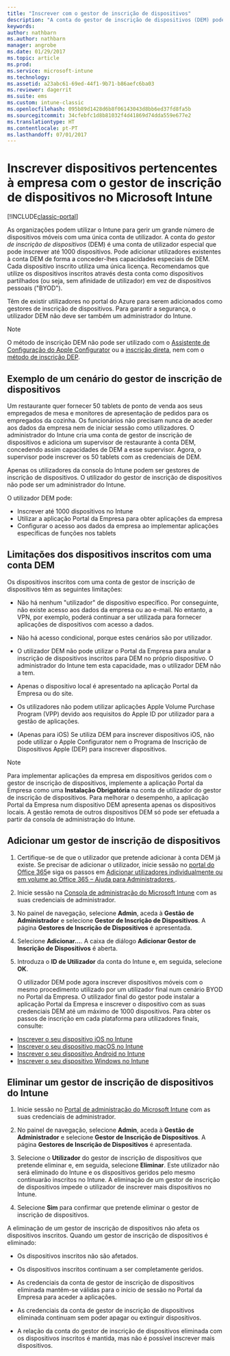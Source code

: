 ```yaml
---
title: "Inscrever com o gestor de inscrição de dispositivos"
description: "A conta do gestor de inscrição de dispositivos (DEM) pode gerir um grande número de dispositivos móveis pertencentes à empresa partilhados com uma única conta de utilizador."
keywords: 
author: nathbarn
ms.author: nathbarn
manager: angrobe
ms.date: 01/29/2017
ms.topic: article
ms.prod: 
ms.service: microsoft-intune
ms.technology: 
ms.assetid: a23abc61-69ed-44f1-9b71-b86aefc6ba03
ms.reviewer: dagerrit
ms.suite: ems
ms.custom: intune-classic
ms.openlocfilehash: 095b89d1428d6b8f06143043d8bb6ed37fd8fa5b
ms.sourcegitcommit: 34cfebfc1d8b81032f4d41869d74dda559e677e2
ms.translationtype: HT
ms.contentlocale: pt-PT
ms.lasthandoff: 07/01/2017
---
```

# <a name="enroll-corporate-owned-devices-with-the-device-enrollment-manager-in-microsoft-intune"></a>Inscrever dispositivos pertencentes à empresa com o gestor de inscrição de dispositivos no Microsoft Intune

[!INCLUDE[classic-portal](../includes/classic-portal.md)]

As organizações podem utilizar o Intune para gerir um grande número de dispositivos móveis com uma única conta de utilizador. A conta do *gestor de inscrição de dispositivos* (DEM) é uma conta de utilizador especial que pode inscrever até 1000 dispositivos. Pode adicionar utilizadores existentes à conta DEM de forma a conceder-lhes capacidades especiais de DEM. Cada dispositivo inscrito utiliza uma única licença. Recomendamos que utilize os dispositivos inscritos através desta conta como dispositivos partilhados (ou seja, sem afinidade de utilizador) em vez de dispositivos pessoais ("BYOD").  

Têm de existir utilizadores no portal do Azure para serem adicionados como gestores de inscrição de dispositivos. Para garantir a segurança, o utilizador DEM não deve ser também um administrador do Intune.

>[!NOTE]
>O método de inscrição DEM não pode ser utilizado com o [Assistente de Configuração do Apple Configurator](ios-setup-assistant-enrollment-in-microsoft-intune.md) ou a [inscrição direta](ios-direct-enrollment-in-microsoft-intune.md), nem com o [método de inscrição DEP](ios-device-enrollment-program-in-microsoft-intune.md).

## <a name="example-of-a-device-enrollment-manager-scenario"></a>Exemplo de um cenário do gestor de inscrição de dispositivos

Um restaurante quer fornecer 50 tablets de ponto de venda aos seus empregados de mesa e monitores de apresentação de pedidos para os empregados da cozinha. Os funcionários não precisam nunca de aceder aos dados da empresa nem de iniciar sessão como utilizadores. O administrador do Intune cria uma conta de gestor de inscrição de dispositivos e adiciona um supervisor de restaurante à conta DEM, concedendo assim capacidades de DEM a esse supervisor. Agora, o supervisor pode inscrever os 50 tablets com as credenciais de DEM.

Apenas os utilizadores da consola do Intune podem ser gestores de inscrição de dispositivos. O utilizador do gestor de inscrição de dispositivos não pode ser um administrador do Intune.

O utilizador DEM pode:

-   Inscrever até 1000 dispositivos no Intune
-   Utilizar a aplicação Portal da Empresa para obter aplicações da empresa
-   Configurar o acesso aos dados da empresa ao implementar aplicações específicas de funções nos tablets

## <a name="limitations-of-devices-that-are-enrolled-with-a-dem-account"></a>Limitações dos dispositivos inscritos com uma conta DEM

Os dispositivos inscritos com uma conta de gestor de inscrição de dispositivos têm as seguintes limitações:

  - Não há nenhum "utilizador" de dispositivo específico. Por conseguinte, não existe acesso aos dados da empresa ou ao e-mail. No entanto, a VPN, por exemplo, poderá continuar a ser utilizada para fornecer aplicações de dispositivos com acesso a dados.

  - Não há acesso condicional, porque estes cenários são por utilizador.

  - O utilizador DEM não pode utilizar o Portal da Empresa para anular a inscrição de dispositivos inscritos para DEM no próprio dispositivo. O administrador do Intune tem esta capacidade, mas o utilizador DEM não a tem.

  - Apenas o dispositivo local é apresentado na aplicação Portal da Empresa ou do site.

  - Os utilizadores não podem utilizar aplicações Apple Volume Purchase Program (VPP) devido aos requisitos do Apple ID por utilizador para a gestão de aplicações.

  - (Apenas para iOS) Se utiliza DEM para inscrever dispositivos iOS, não pode utilizar o Apple Configurator nem o Programa de Inscrição de Dispositivos Apple (DEP) para inscrever dispositivos.

> [!NOTE]
> Para implementar aplicações da empresa em dispositivos geridos com o gestor de inscrição de dispositivos, implemente a aplicação Portal da Empresa como uma **Instalação Obrigatória** na conta de utilizador do gestor de inscrição de dispositivos.
> Para melhorar o desempenho, a aplicação Portal da Empresa num dispositivo DEM apresenta apenas os dispositivos locais. A gestão remota de outros dispositivos DEM só pode ser efetuada a partir da consola de administração do Intune.


## <a name="add-a-device-enrollment-manager"></a>Adicionar um gestor de inscrição de dispositivos

1.  Certifique-se de que o utilizador que pretende adicionar à conta DEM já existe. Se precisar de adicionar o utilizador, inicie sessão no [portal do Office 365](https://go.microsoft.com/fwlink/p/?LinkId=698854)e siga os passos em [Adicionar utilizadores individualmente ou em volume ao Office 365 – Ajuda para Administradores ](https://support.office.com/article/Add-users-individually-or-in-bulk-to-Office-365-Admin-Help-1970f7d6-03b5-442f-b385-5880b9c256ec).

2.  Inicie sessão na [Consola de administração do Microsoft Intune](https://manage.microsoft.com) com as suas credenciais de administrador.

3.  No painel de navegação, selecione **Admin**, aceda à **Gestão de Administrador** e selecione **Gestor de Inscrição de Dispositivos**. A página **Gestores de Inscrição de Dispositivos** é apresentada.

4.  Selecione **Adicionar...**. A caixa de diálogo **Adicionar Gestor de Inscrição de Dispositivos** é aberta.

5.  Introduza o **ID de Utilizador** da conta do Intune e, em seguida, selecione **OK**.

    O utilizador DEM pode agora inscrever dispositivos móveis com o mesmo procedimento utilizado por um utilizador final num cenário BYOD no Portal da Empresa. O utilizador final do gestor pode instalar a aplicação Portal da Empresa e inscrever o dispositivo com as suas credenciais DEM até um máximo de 1000 dispositivos. Para obter os passos de inscrição em cada plataforma para utilizadores finais, consulte:

  - [Inscrever o seu dispositivo iOS no Intune](https://docs.microsoft.com/intune-user-help/enroll-your-device-in-intune-ios)
  - [Inscrever o seu dispositivo macOS no Intune](https://docs.microsoft.com/intune-user-help/enroll-your-device-in-intune-macos)
  - [Inscrever o seu dispositivo Android no Intune](https://docs.microsoft.com/intune-user-help/enroll-your-device-in-intune-android)
  - [Inscrever o seu dispositivo Windows no Intune](https://docs.microsoft.com/intune-user-help/enroll-your-device-in-intune-windows)

## <a name="delete-a-device-enrollment-manager-from-intune"></a>Eliminar um gestor de inscrição de dispositivos do Intune

1.  Inicie sessão no [Portal de administração do Microsoft Intune](https://manage.microsoft.com) com as suas credenciais de administrador.

2.  No painel de navegação, selecione **Admin**, aceda à **Gestão de Administrador** e selecione **Gestor de Inscrição de Dispositivos**. A página **Gestores de Inscrição de Dispositivos** é apresentada.

3.  Selecione o **Utilizador** do gestor de inscrição de dispositivos que pretende eliminar e, em seguida, selecione **Eliminar**. Este utilizador não será eliminado do Intune e os dispositivos geridos pelo mesmo continuarão inscritos no Intune. A eliminação de um gestor de inscrição de dispositivos impede o utilizador de inscrever mais dispositivos no Intune.

4.  Selecione **Sim** para confirmar que pretende eliminar o gestor de inscrição de dispositivos.

A eliminação de um gestor de inscrição de dispositivos não afeta os dispositivos inscritos. Quando um gestor de inscrição de dispositivos é eliminado:

-   Os dispositivos inscritos não são afetados.

-   Os dispositivos inscritos continuam a ser completamente geridos.

-   As credenciais da conta de gestor de inscrição de dispositivos eliminada mantêm-se válidas para o início de sessão no Portal da Empresa para aceder a aplicações.

-   As credenciais da conta de gestor de inscrição de dispositivos eliminada continuam sem poder apagar ou extinguir dispositivos.

-   A relação da conta do gestor de inscrição de dispositivos eliminada com os dispositivos inscritos é mantida, mas não é possível inscrever mais dispositivos.
